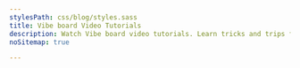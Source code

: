 ```yaml
---
stylesPath: css/blog/styles.sass
title: Vibe board Video Tutorials
description: Watch Vibe board video tutorials. Learn tricks and trips for how to use Vibe.
noSitemap: true

---
```

